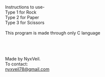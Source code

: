Instructions to use-<br>
Type 1 for Rock<br>
Type 2 for Paper<br>
Type 3 for Scissors<br>
<br>This program is made through only C language
<br><br><br><br><br>
Made by NyxVeil.<br>
To contact:<br>
nyxveil78@gmail.com
